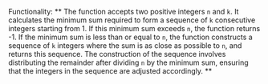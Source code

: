Functionality: ** The function accepts two positive integers `n` and `k`. It calculates the minimum sum required to form a sequence of `k` consecutive integers starting from 1. If this minimum sum exceeds `n`, the function returns -1. If the minimum sum is less than or equal to `n`, the function constructs a sequence of `k` integers where the sum is as close as possible to `n`, and returns this sequence. The construction of the sequence involves distributing the remainder after dividing `n` by the minimum sum, ensuring that the integers in the sequence are adjusted accordingly. **